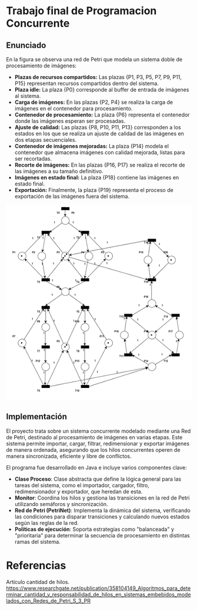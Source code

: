 # Trabajo final de Programacion Concurrente
## Enunciado

En la figura se observa una red de Petri que modela un sistema doble de procesamiento de imágenes:
- **Plazas de recursos compartidos:** Las plazas {P1, P3, P5, P7, P9, P11, P15} representan recursos compartidos dentro del sistema.  
- **Plaza idle:** La plaza {P0} corresponde al buffer de entrada de imágenes al sistema.  
- **Carga de imágenes:** En las plazas {P2, P4} se realiza la carga de imágenes en el contenedor para procesamiento.  
- **Contenedor de procesamiento:** La plaza {P6} representa el contenedor donde las imágenes esperan ser procesadas.  
- **Ajuste de calidad:** Las plazas {P8, P10, P11, P13} corresponden a los estados en los que se realiza un ajuste de calidad de las imágenes en dos etapas secuenciales.  
- **Contenedor de imágenes mejoradas:** La plaza {P14} modela el contenedor que almacena imágenes con calidad mejorada, listas para ser recortadas.  
- **Recorte de imágenes:** En las plazas {P16, P17} se realiza el recorte de las imágenes a su tamaño definitivo.  
- **Imágenes en estado final:** La plaza {P18} contiene las imágenes en estado final.  
- **Exportación:** Finalmente, la plaza {P19} representa el proceso de exportación de las imágenes fuera del sistema.

![PetriNet](utils\petriNet1.png)
## Implementación

El proyecto trata sobre un sistema  concurrente modelado mediante una Red de Petri, destinado al procesamiento de imágenes en varias etapas. Este sistema permite importar, cargar, filtrar, redimensionar y exportar imágenes de manera ordenada, asegurando que los hilos concurrentes operen de manera sincronizada, eficiente y libre de conflictos.

El programa fue desarrollado en Java e incluye varios componentes clave:

- **Clase Proceso**: Clase abstracta que define la lógica general para las tareas del sistema, como el importador, cargador, filtro, redimensionador y exportador, que heredan de esta.
- **Monitor**: Coordina los hilos y gestiona las transiciones en la red de Petri utilizando semáforos y sincronización.
- **Red de Petri (PetriNet)**: Implementa la dinámica del sistema, verificando las condiciones para disparar transiciones y calculando nuevos estados según las reglas de la red.
- **Políticas de ejecución**: Soporta estrategias como "balanceada" y "prioritaria" para determinar la secuencia de procesamiento en distintas ramas del sistema.

# Referencias
Artículo cantidad de hilos.
https://www.researchgate.net/publication/358104149_Algoritmos_para_determinar_cantidad_y_responsabilidad_de_hilos_en_sistemas_embebidos_modelados_con_Redes_de_Petri_S_3_PR
